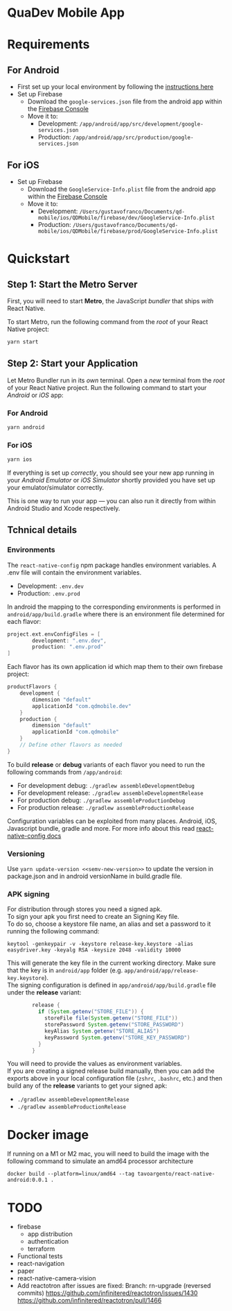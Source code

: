 QuaDev Mobile App
=======

# Requirements

## For Android
- First set up your local environment by following the [instructions here](https://reactnative.dev/docs/environment-setup?package-manager=yarn&guide=native&platform=android)
- Set up Firebase
  - Download the `google-services.json` file from the android app within the [Firebase Console](https://console.firebase.google.com/u/0/project/quadevapp/settings/general/ios:com.qdmobile)
  - Move it to:
    - Development: `/app/android/app/src/development/google-services.json`
    - Production: `/app/android/app/src/production/google-services.json`

## For iOS
- Set up Firebase
  - Download the `GoogleService-Info.plist` file from the android app within the [Firebase Console](https://console.firebase.google.com/u/0/project/quadevapp/settings/general/android:com.qdmobile)
  - Move it to:
    - Development: `/Users/gustavofranco/Documents/qd-mobile/ios/QDMobile/firebase/dev/GoogleService-Info.plist`
    - Production: `/Users/gustavofranco/Documents/qd-mobile/ios/QDMobile/firebase/prod/GoogleService-Info.plist`

# Quickstart

## Step 1: Start the Metro Server

First, you will need to start **Metro**, the JavaScript _bundler_ that ships _with_ React Native.

To start Metro, run the following command from the _root_ of your React Native project:

```bash
yarn start
```

## Step 2: Start your Application

Let Metro Bundler run in its _own_ terminal. Open a _new_ terminal from the _root_ of your React Native project. Run the following command to start your _Android_ or _iOS_ app:

### For Android

```bash
yarn android
```

### For iOS

```bash
yarn ios
```

If everything is set up _correctly_, you should see your new app running in your _Android Emulator_ or _iOS Simulator_ shortly provided you have set up your emulator/simulator correctly.

This is one way to run your app — you can also run it directly from within Android Studio and Xcode respectively.

## Tchnical details

### Environments
The `react-native-config` npm package handles environment variables. A .env file will contain the environment variables.

- Development: `.env.dev`
- Production: `.env.prod`

In android the mapping to the corresponding environments is performed in `android/app/build.gradle` where there is an environment file determined for each flavor:
```groovy
project.ext.envConfigFiles = [
        development: ".env.dev",
        production: ".env.prod"
]
```
Each flavor has its own application id which map them to their own firebase project:
```groovy
productFlavors {
    development {
        dimension "default"
        applicationId "com.qdmobile.dev"
    }
    production {
        dimension "default"
        applicationId "com.qdmobile"
    }
    // Define other flavors as needed
}
 ```
To build **release** or **debug** variants of each flavor you need to run the following commands from `/app/android`:
- For development debug: `./gradlew assembleDevelopmentDebug`
- For development release: `./gradlew assembleDevelopmentRelease`
- For production debug: `./gradlew assembleProductionDebug`
- For production release: `./gradlew assembleProductionRelease`

Configuration variables can be exploited from many places. Android, iOS, Javascript bundle, gradle and more.
For more info about this read [react-native-config docs](https://www.npmjs.com/package/react-native-config)

### Versioning
Use `yarn update-version <<semv-new-version>>` to update the version in package.json and in android versionName in build.gradle file.

### APK signing
For distribution through stores you need a signed apk.  
To sign your apk you first need to create an Signing Key file.  
To do so, choose a keystore file name, an alias and set a password to it running the following command:
```shell
keytool -genkeypair -v -keystore release-key.keystore -alias easydriver.key -keyalg RSA -keysize 2048 -validity 10000
```
This will generate the key file in the current working directory. Make sure that the key is in `android/app` folder (e.g. `app/android/app/release-key.keystore`).  
The signing configuration is defined in `app/android/app/build.gradle` file under the **release** variant:
```groovy
        release {
          if (System.getenv("STORE_FILE")) {
            storeFile file(System.getenv("STORE_FILE"))
            storePassword System.getenv("STORE_PASSWORD")
            keyAlias System.getenv("STORE_ALIAS")
            keyPassword System.getenv("STORE_KEY_PASSWORD")
          }
        }
```
You will need to provide the values as environment variables.  
If you are creating a signed release build manually, then you can add the exports above in your local configuration file (`zshrc`, `.bashrc`, etc.) and then build any of the **release** variants to get your signed apk:
- `./gradlew assembleDevelopmentRelease`
- `./gradlew assembleProductionRelease`

# Docker image
If running on a M1 or M2 mac, you will need to build the image with the following command to simulate an amd64 processor architecture
```shell
docker build --platform=linux/amd64 --tag tavoargento/react-native-android:0.0.1 .
```

# TODO
- firebase
  - app distribution
  - authentication
  - terraform
- Functional tests 
- react-navigation
- paper
- react-native-camera-vision
- Add reactotron after issues are fixed:
  Branch: rn-upgrade (reversed commits)
  https://github.com/infinitered/reactotron/issues/1430
  https://github.com/infinitered/reactotron/pull/1466

